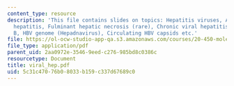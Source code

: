 ```yaml
---
content_type: resource
description: 'This file contains slides on topics: Hepatitis viruses, Acute viral
  hepatitis, Fulminant hepatic necrosis (rare), Chronic viral hepatitis, Hepatitis
  B, HBV genome (Hepadnavirus), Circulating HBV capsids etc.'
file: https://ol-ocw-studio-app-qa.s3.amazonaws.com/courses/20-450-molecular-and-cellular-pathophysiology-be-450-spring-2005/5c31c47076b08033b159c337d67689c0_viral_hep.pdf
file_type: application/pdf
parent_uid: 2aa0972e-3546-9eed-c276-985bd8c0386c
resourcetype: Document
title: viral_hep.pdf
uid: 5c31c470-76b0-8033-b159-c337d67689c0
---
```

